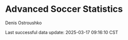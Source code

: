 # Advanced Soccer Statistics
Denis Ostroushko

<!-- gfm -->

Last successful data update: 2025-03-17 09:16:10 CST
